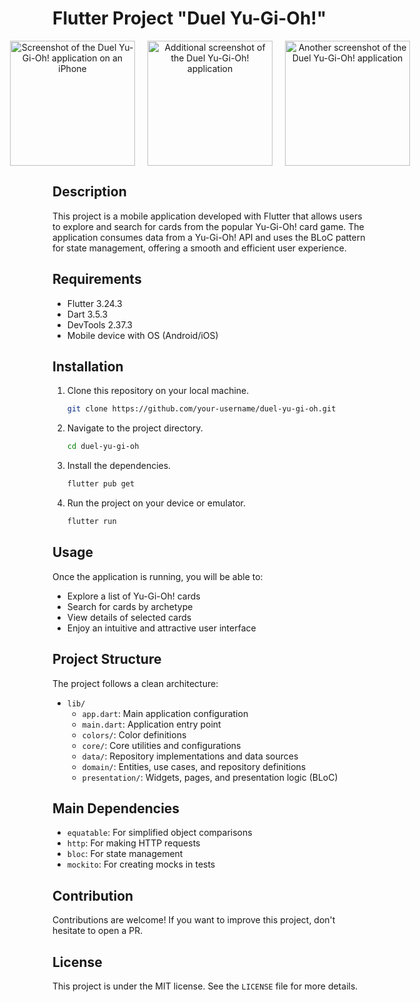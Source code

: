 # Flutter Project "Duel Yu-Gi-Oh!"

<p align="center" style="display: flex; justify-content: center; align-items: center;">
  <img src="https://i.imgur.com/uEVpFNe.jpeg" alt="Screenshot of the Duel Yu-Gi-Oh! application on an iPhone" width="200" style="margin: 0 10px;"/>
  <img src="https://i.imgur.com/xwLCVCK.jpeg" alt="Additional screenshot of the Duel Yu-Gi-Oh! application" width="200" style="margin: 0 10px;"/>
  <img src="https://i.imgur.com/d5bmD85.jpeg" alt="Another screenshot of the Duel Yu-Gi-Oh! application" width="200" style="margin: 0 10px;"/>
</p>

## Description
This project is a mobile application developed with Flutter that allows users to explore and search for cards from the popular Yu-Gi-Oh! card game. The application consumes data from a Yu-Gi-Oh! API and uses the BLoC pattern for state management, offering a smooth and efficient user experience.

## Requirements
- Flutter 3.24.3
- Dart 3.5.3
- DevTools 2.37.3
- Mobile device with OS (Android/iOS)

## Installation
1. Clone this repository on your local machine.
    ```bash
    git clone https://github.com/your-username/duel-yu-gi-oh.git
    ```
2. Navigate to the project directory.
    ```bash
    cd duel-yu-gi-oh
    ```
3. Install the dependencies.
    ```bash
    flutter pub get
    ```
4. Run the project on your device or emulator.
    ```bash
    flutter run
    ```

## Usage
Once the application is running, you will be able to:
- Explore a list of Yu-Gi-Oh! cards
- Search for cards by archetype
- View details of selected cards
- Enjoy an intuitive and attractive user interface

## Project Structure
The project follows a clean architecture:
- `lib/`
  - `app.dart`: Main application configuration
  - `main.dart`: Application entry point
  - `colors/`: Color definitions
  - `core/`: Core utilities and configurations
  - `data/`: Repository implementations and data sources
  - `domain/`: Entities, use cases, and repository definitions
  - `presentation/`: Widgets, pages, and presentation logic (BLoC)

## Main Dependencies
- `equatable`: For simplified object comparisons
- `http`: For making HTTP requests
- `bloc`: For state management
- `mockito`: For creating mocks in tests

## Contribution
Contributions are welcome! If you want to improve this project, don't hesitate to open a PR.

## License
This project is under the MIT license. See the `LICENSE` file for more details.
